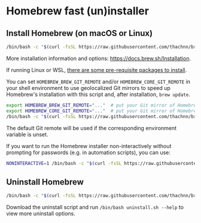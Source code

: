 # Homebrew fast (un)installer

## Install Homebrew (on macOS or Linux)

```bash
/bin/bash -c "$(curl -fsSL https://raw.githubusercontent.com/thachnn/brew-install/HEAD/install.sh)"
```

More installation information and options: <https://docs.brew.sh/Installation>.

If running Linux or WSL, [there are some pre-requisite packages to install](https://docs.brew.sh/Homebrew-on-Linux#requirements).

You can set `HOMEBREW_BREW_GIT_REMOTE` and/or `HOMEBREW_CORE_GIT_REMOTE` in your shell environment to use geolocalized Git mirrors to speed up Homebrew's installation with this script and, after installation, `brew update`.

```bash
export HOMEBREW_BREW_GIT_REMOTE="..."  # put your Git mirror of Homebrew/brew here
export HOMEBREW_CORE_GIT_REMOTE="..."  # put your Git mirror of Homebrew/homebrew-core here
/bin/bash -c "$(curl -fsSL https://raw.githubusercontent.com/thachnn/brew-install/HEAD/install.sh)"
```

The default Git remote will be used if the corresponding environment variable is unset.

If you want to run the Homebrew installer non-interactively without prompting for passwords (e.g. in automation scripts), you can use:

```bash
NONINTERACTIVE=1 /bin/bash -c "$(curl -fsSL https://raw.githubusercontent.com/thachnn/brew-install/HEAD/install.sh)"
```

## Uninstall Homebrew

```bash
/bin/bash -c "$(curl -fsSL https://raw.githubusercontent.com/thachnn/brew-install/HEAD/uninstall.sh)"
```

Download the uninstall script and run `/bin/bash uninstall.sh --help` to view more uninstall options.
